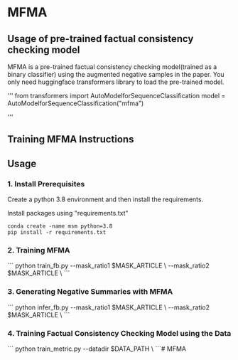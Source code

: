# MFMA


## Usage of pre-trained factual consistency checking model

MFMA is a pre-trained factual consistency checking model(trained as a binary classifier) using the augmented negative samples in the paper.
You only need huggingface transformers library to load the pre-trained model.

'''
from transformers import AutoModelforSequenceClassification
model = AutoModelforSequenceClassification("mfma")

'''

## Training MFMA Instructions

<h2> Usage </h2>

<h3> 1. Install Prerequisites </h3>

Create a python 3.8 environment and then install the requirements.

Install packages using "requirements.txt"

```
conda create -name msm python=3.8
pip install -r requirements.txt
```

<h3> 2. Training MFMA </h3>
```
python train_fb.py --mask_ratio1 $MASK_ARTICLE \
                   --mask_ratio2 $MASK_ARTICLE \
```
<h3> 3. Generating Negative Summaries with MFMA </h3>
```
python infer_fb.py --mask_ratio1 $MASK_ARTICLE \
                   --mask_ratio2 $MASK_ARTICLE \
```

<h3> 4. Training Factual Consistency Checking Model using the Data </h3>
```
python train_metric.py --datadir $DATA_PATH \
```# MFMA
